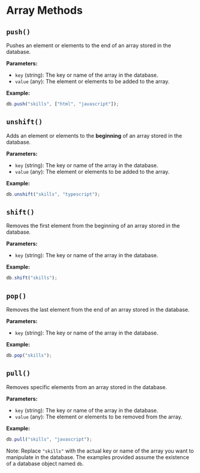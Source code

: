 # Array Methods

## `push()`
Pushes an element or elements to the end of an array stored in the database.

**Parameters:**
- `key` (string): The key or name of the array in the database.
- `value` (any): The element or elements to be added to the array.

**Example:**
```javascript
db.push("skills", ["html", "javascript"]);
```

## `unshift()`
Adds an element or elements to the **beginning** of an array stored in the database.

**Parameters:**
- `key` (string): The key or name of the array in the database.
- `value` (any): The element or elements to be added to the array.

**Example:**
```javascript
db.unshift("skills", "typescript");
```

## `shift()`
Removes the first element from the beginning of an array stored in the database.

**Parameters:**
- `key` (string): The key or name of the array in the database.

**Example:**
```javascript
db.shift("skills");
```

## `pop()`
Removes the last element from the end of an array stored in the database.

**Parameters:**
- `key` (string): The key or name of the array in the database.

**Example:**
```javascript
db.pop("skills");
```

## `pull()`
Removes specific elements from an array stored in the database.

**Parameters:**
- `key` (string): The key or name of the array in the database.
- `value` (any): The element or elements to be removed from the array.

**Example:**
```javascript
db.pull("skills", "javascript");
```

Note: Replace `"skills"` with the actual key or name of the array you want to manipulate in the database. The examples provided assume the existence of a database object named `db`.